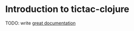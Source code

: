 # Introduction to tictac-clojure

TODO: write [great documentation](http://jacobian.org/writing/great-documentation/what-to-write/)
